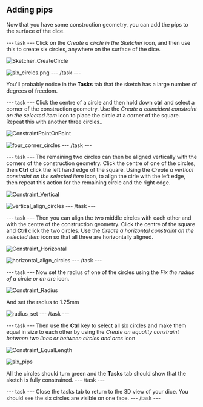 ## Adding pips

Now that you have some construction geometry, you can add the pips to the surface of the dice.

--- task ---
Click on the *Create a circle in the Sketcher* icon, and then use this to create six circles, anywhere on the surface of the dice.

![Sketcher_CreateCircle](images/Sketcher_CreateCircle.png)

![six_circles.png](images/six_circles.png)
--- /task ---

You'll probably notice in the **Tasks** tab that the sketch has a large number of degrees of freedom.

--- task ---
Click the centre of a circle and then hold down **ctrl** and select a corner of the construction geometry. Use the *Create a coincident constraint on the selected item* icon to place the circle at a corner of the square. Repeat this with another three circles..

![ConstraintPointOnPoint](images/ConstraintPointOnPoint.png) 

![four_corner_circles](images/four_corner_circles.png)
--- /task ---

--- task ---
The remaining two circles can then be aligned vertically with the corners of the construction geometry. Click the centre of one of the circles, then **Ctrl** click the left hand edge of the square. Using the *Create a vertical constraint on the selected item* icon, to align the cirle with the left edge, then repeat this action for the remaining circle and the right edge.

![Constraint_Vertical](images/Constraint_Vertical.png)

![vertical_align_circles](images/vertical_align_circles.png)
--- /task ---

--- task ---
Then you can align the two middle circles with each other and with the centre of the construction geometry. Click the centre of the square and **Ctrl** click the two circles. Use the *Create a horizontal constraint on the selected item* icon so that all three are horizontally aligned.

![Constraint_Horizontal](images/Constraint_Horizontal.png)

![horizontal_align_circles](images/horizontal_align_circles.png)
--- /task ---

--- task ---
Now set the radius of one of the circles using the *Fix the radius of a circle or an arc* icon.

![Constraint_Radius](images/Constraint_Radius.png)

And set the radius to 1.25mm

![radius_set](images/radius_set.png)
--- /task ---

--- task ---
Then use the **Ctrl** key to select all six circles and make them equal in size to each other by using the *Create an equality constraint between two lines or between circles and arcs* icon

![Constraint_EqualLength](images/Constraint_EqualLength.png)

![six_pips](images/six_pips.png)

All the circles should turn green and the **Tasks** tab should show that the sketch is fully constrained.
--- /task ---

--- task ---
Close the tasks tab to return to the 3D view of your dice. You should see the six circles are visible on one face.
--- /task ---
